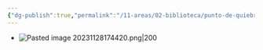 ```yaml
---
{"dg-publish":true,"permalink":"/11-areas/02-biblioteca/punto-de-quiebre/","noteIcon":""}
---
```


- ![Pasted image 20231128174420.png|200](/img/user/10%20Entrada%20%F0%9F%9B%92/%F0%9F%92%BE%20Adjuntos/Pasted%20image%2020231128174420.png)